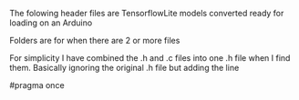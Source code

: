 The folowing header files are TensorflowLite models converted ready for loading on an Arduino

Folders are for when there are 2 or more files


For simplicity I have combined the .h and .c files into one .h file when I find them. Basically ignoring the original  .h file but adding the line


#pragma once




